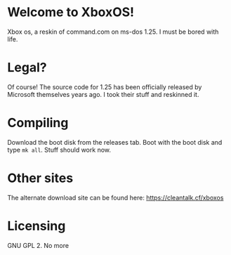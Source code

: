 # Welcome to XboxOS!
Xbox os, a reskin of command.com on ms-dos 1.25. I must be bored with life.   
# Legal?  
Of course! The source code for 1.25 has been officially released by Microsoft themselves years ago. I took their stuff and reskinned it.  
# Compiling  
Download the boot disk from the releases tab. Boot with the boot disk and type ```mk all```. Stuff should work now.  
# Other sites  
The alternate download site can be found here: https://cleantalk.cf/xboxos  
# Licensing  
GNU GPL 2. No more
